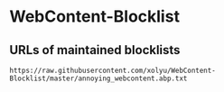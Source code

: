 # WebContent-Blocklist

## URLs of maintained blocklists

```
https://raw.githubusercontent.com/xolyu/WebContent-Blocklist/master/annoying_webcontent.abp.txt
```
